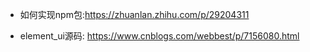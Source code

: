 -  如何实现npm包:https://zhuanlan.zhihu.com/p/29204311 

- element_ui源码: https://www.cnblogs.com/webbest/p/7156080.html 



